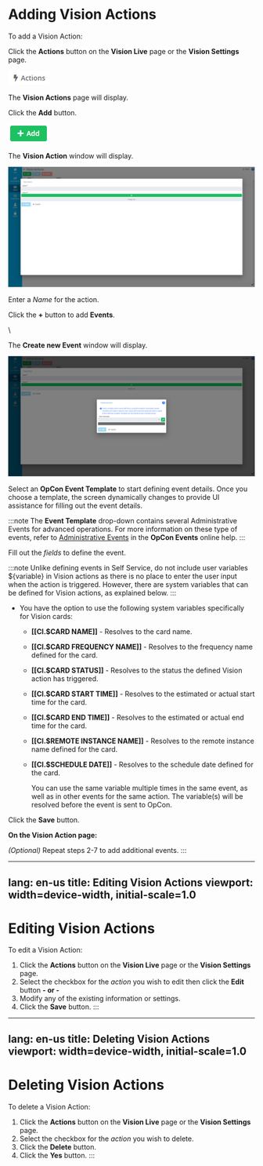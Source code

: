 # Adding Vision Actions

To add a Vision Action:

Click the **Actions** button on the **Vision Live** page or the **Vision
Settings** page.

![Vision Actions Button](../Resources/Images/SM/Vision-Actions-Button.png "Vision Actions Button")

The **Vision Actions** page will display.

Click the **Add** button.

![Vision Actions Add Button](../Resources/Images/SM/Vision-Actions-Remote-Instance-Add-Button.png "Vision Actions Add Button")

The **Vision Action** window will display.

![Vision Action](../Resources/Images/SM/Vision-Action.png "Vision Action")

Enter a *Name* for the action.

Click the **+** button to add **Events**.

\

The **Create new Event** window will display.

![Vision Action Create New Event](../Resources/Images/SM/Vision-Action-Create-New-Event.png "Vision Action Create New Event")

Select an **OpCon Event Template** to start defining event details. Once you choose a
template, the screen dynamically changes to provide UI assistance for
filling out the event details.

:::note
The **Event Template** drop-down contains several Administrative Events for advanced operations. For more information on these type of events, refer to [Administrative Events](../../../events/types.md) in the **OpCon Events** online help.
:::

Fill out the *fields* to define the event.

:::note
Unlike defining events in Self Service, do not include user variables ${variable} in Vision actions as there is no place to enter the user input when the action is triggered. However, there are system variables that can be defined for Vision actions, as explained below.
:::

- You have the option to use the following system variables specifically for Vision cards:

  - **\[\[CI.$CARD NAME\]\]** - Resolves to the card name.
  - **\[\[CI.$CARD FREQUENCY NAME\]\]** - Resolves to the frequency name defined for the card.
  - **\[\[CI.$CARD STATUS\]\]** - Resolves to the status the         defined Vision action has triggered.
  - **\[\[CI.$CARD START TIME\]\]** - Resolves to the estimated or         actual start time for the card.
  - **\[\[CI.$CARD END TIME\]\]** - Resolves to the estimated or         actual end time for the card.
  - **\[\[CI.$REMOTE INSTANCE NAME\]\]** - Resolves to the remote         instance name defined for the card.
  - **\[\[CI.$SCHEDULE DATE\]\]** - Resolves to the schedule date         defined for the card.

    You can use the same variable multiple times in the same event, as
    well as in other events for the same action. The variable(s) will be
    resolved before the event is sent to
    OpCon.

Click the **Save** button.

**On the Vision Action page:**

*(Optional)* Repeat steps 2-7 to add additional events.
:::

---
lang: en-us
title: Editing Vision Actions
viewport: width=device-width, initial-scale=1.0
---

#  Editing Vision Actions

To edit a Vision Action:

1.  Click the **Actions** button on the **Vision Live** page or the
    **Vision Settings** page.
2.  Select the checkbox for the *action* you wish to edit then click the
    **Edit** button **- or -**
3.  Modify any of the existing information or settings.
4.  Click the **Save** button.
:::

---
lang: en-us
title: Deleting Vision Actions
viewport: width=device-width, initial-scale=1.0
---

#  Deleting Vision Actions

To delete a Vision Action:

1.  Click the **Actions** button on the **Vision Live** page or the
    **Vision Settings** page.
2.  Select the checkbox for the *action* you wish to delete.
3.  Click the **Delete** button.
4.  Click the **Yes** button.
:::

 


